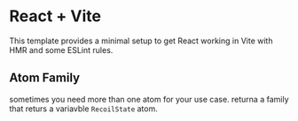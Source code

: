 # React + Vite

This template provides a minimal setup to get React working in Vite with HMR and some ESLint rules.


## Atom Family
sometimes you need more than one atom for your use case.
returna a family that returs a variavble `RecoilState` atom.